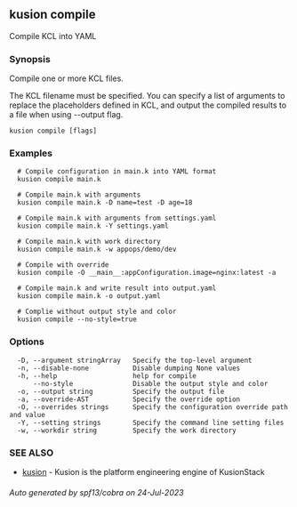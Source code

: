 ## kusion compile

Compile KCL into YAML

### Synopsis

Compile one or more KCL files.

 The KCL filename must be specified. You can specify a list of arguments to replace the placeholders defined in KCL, and output the compiled results to a file when using --output flag.

```
kusion compile [flags]
```

### Examples

```
  # Compile configuration in main.k into YAML format
  kusion compile main.k
  
  # Compile main.k with arguments
  kusion compile main.k -D name=test -D age=18
  
  # Compile main.k with arguments from settings.yaml
  kusion compile main.k -Y settings.yaml
  
  # Compile main.k with work directory
  kusion compile main.k -w appops/demo/dev
  
  # Compile with override
  kusion compile -O __main__:appConfiguration.image=nginx:latest -a
  
  # Compile main.k and write result into output.yaml
  kusion compile main.k -o output.yaml
  
  # Complie without output style and color
  kusion compile --no-style=true
```

### Options

```
  -D, --argument stringArray   Specify the top-level argument
  -n, --disable-none           Disable dumping None values
  -h, --help                   help for compile
      --no-style               Disable the output style and color
  -o, --output string          Specify the output file
  -a, --override-AST           Specify the override option
  -O, --overrides strings      Specify the configuration override path and value
  -Y, --setting strings        Specify the command line setting files
  -w, --workdir string         Specify the work directory
```

### SEE ALSO

* [kusion](kusion.md)	 - Kusion is the platform engineering engine of KusionStack

###### Auto generated by spf13/cobra on 24-Jul-2023
